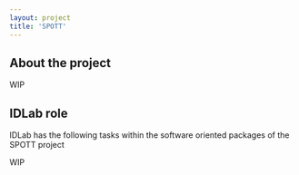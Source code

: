 ```yaml
---
layout: project
title: 'SPOTT'
---
```


## About the project

WIP

## IDLab role

IDLab has the following tasks within the software oriented packages of the SPOTT project

WIP

